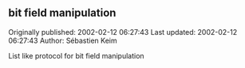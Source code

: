 ## bit field manipulation

Originally published: 2002-02-12 06:27:43
Last updated: 2002-02-12 06:27:43
Author: Sébastien Keim

List like protocol for bit field manipulation